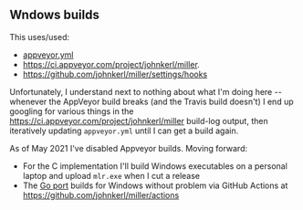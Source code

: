 ## Wndows builds

This uses/used:

* [appveyor.yml](appveyor.yml)
* https://ci.appveyor.com/project/johnkerl/miller.
* https://github.com/johnkerl/miller/settings/hooks

Unfortunately, I understand next to nothing about what I'm doing here -- whenever the AppVeyor build breaks (and the Travis build doesn't) I end up googling for various things in the https://ci.appveyor.com/project/johnkerl/miller build-log output, then iteratively updating `appveyor.yml` until I can get a build again.

As of May 2021 I've disabled Appveyor builds. Moving forward:

* For the C implementation I'll build Windows executables on a personal laptop and upload `mlr.exe` when I cut a release
* The [Go port](https://github.com/johnkerl/miller/blob/main/go/README.md) builds for Windows without problem via GitHub Actions at https://github.com/johnkerl/miller/actions
